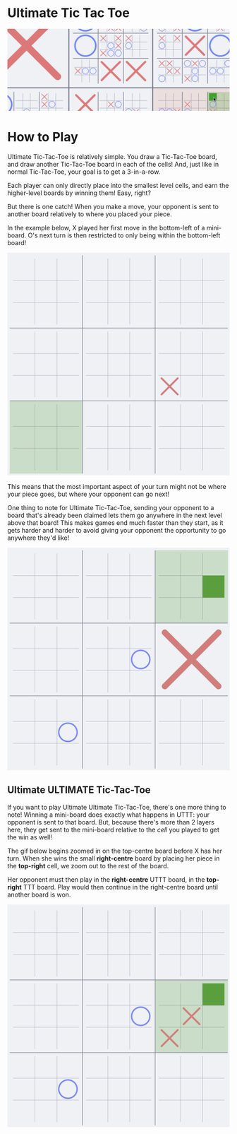 # Ultimate Tic Tac Toe

<picture>
    <source media="(prefers-color-scheme: dark)" srcset="./assets/preview-dark.png">
    <source media="(prefers-color-scheme: light)" srcset="./assets/preview-light.png">
    <img alt="A screenshot of the game, depicting tic-tac-toe boards nested inside the cells of other tic-tac-toe cells. X's and O's are placed randomly at different levels of depth in the board." src="./assets/preview-light.png">
</picture>

# How to Play

Ultimate Tic-Tac-Toe is relatively simple. You draw a Tic-Tac-Toe board, and draw another Tic-Tac-Toe board in each of the cells! And, just like in normal Tic-Tac-Toe, your goal is to get a 3-in-a-row.

Each player can only directly place into the smallest level cells, and earn the higher-level boards by winning them! Easy, right?

But there is one catch! When you make a move, your opponent is sent to another board relatively to where you placed your piece.

In the example below, X played her first move in the bottom-left of a mini-board. O's next turn is then restricted to only being within the bottom-left board!

<picture>
    <source media="(prefers-color-scheme: dark)" srcset="./assets/tutorial-1-dark.png">
    <source media="(prefers-color-scheme: light)" srcset="./assets/tutorial-1-light.png">
    <img alt="A tic-tac-toe board with tic-tac-toe boards in each cell. One of the mini-boards has an X in the bottom-left corner, and the entire bottom-left mini board is highlighted green." src="./assets/tutorial-1-light.png">
</picture>

This means that the most important aspect of your turn might not be where your piece goes, but where your opponent can go next!

One thing to note for Ultimate Tic-Tac-Toe, sending your opponent to a board that's already been claimed lets them go anywhere in the next level above that board! This makes games end much faster than they start, as it gets harder and harder to avoid giving your opponent the opportunity to go anywhere they'd like!

<picture>
    <source media="(prefers-color-scheme: dark)" srcset="./assets/tutorial-2-dark.gif">
    <source media="(prefers-color-scheme: light)" srcset="./assets/tutorial-2-light.gif">
    <img alt="A gif demonstrating that being sent to a claimed board lets you go anywhere." src="./assets/tutorial-2-light.gif">
</picture>

## Ultimate ULTIMATE Tic-Tac-Toe

If you want to play Ultimate Ultimate Tic-Tac-Toe, there's one more thing to note! Winning a mini-board does exactly what happens in UTTT: your opponent is sent to that board. But, because there's more than 2 layers here, they get sent to the mini-board relative to the *cell* you played to get the win as well!

The gif below begins zoomed in on the top-centre board before X has her turn. When she wins the small **right-centre** board by placing her piece in the **top-right** cell, we zoom out to the rest of the board.

Her opponent must then play in the **right-centre** UTTT board, in the **top-right** TTT board. Play would then continue in the right-centre board until another board is won.

<picture>
    <source media="(prefers-color-scheme: dark)" srcset="./assets/tutorial-3-dark.gif">
    <source media="(prefers-color-scheme: light)" srcset="./assets/tutorial-3-light.gif">
    <img alt="A gif demonstrating multi-level sending." src="./assets/tutorial-3-light.gif">
</picture>
